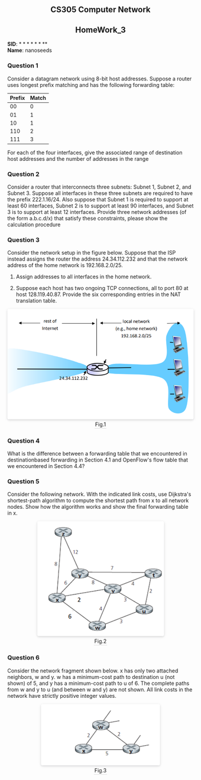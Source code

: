 <!--
 * @Github: https://github.com/Certseeds/CS305_Remake
 * @Organization: SUSTech
 * @Author: nanoseeds
 * @Date: 2020-06-27 12:08:26
 * @LastEditors: nanoseeds
 * @LastEditTime: 2020-08-08 22:40:02
 * @License: CC-BY-NC-SA_V4_0 or any later version 
 -->
## <div>CS305 Computer Network</div>
## <div>HomeWork_3</div>
**SID**:  $********$   
**Name**:  nanoseeds  


### Question 1

Consider a datagram network using 8-bit host addresses. Suppose a router uses longest prefix matching and has the following forwarding table:

| Prefix | Match |
| :----- | :---- |
| 00     | 0     |
| 01     | 1     |
| 10     | 1     |
| 110    | 2     |
| 111    | 3     |

For each of the four interfaces, give the associated range of destination host addresses and the number of addresses in the range

### Question 2

Consider a router that interconnects three subnets: Subnet 1, Subnet 2, and Subnet 3. Suppose all interfaces in these three subnets are required to have the prefix 222.1.16/24. Also suppose that Subnet 1 is required to support at least 60 interfaces, Subnet 2 is to support at least 90 interfaces, and Subnet 3 is to support at least 12 interfaces. Provide three network addresses (of the form a.b.c.d/x) that satisfy these constraints, please show the calculation procedure

### Question 3

Consider the network setup in the figure below. Suppose that the ISP instead assigns the router the address 24.34.112.232 and that the network address of the home network is 192.168.2.0/25.

1. Assign addresses to all interfaces in the home network.

2. Suppose each host has two ongoing TCP connections, all to port 80 at host 128.119.40.87. Provide the six corresponding entries in the NAT translation table.

<div>
  <img src="./pictures/HW_3_00_01.png"><br />
  <div>Fig.1</div>
</div>

### Question 4

What is the difference between a forwarding table that we encountered in destinationbased forwarding in Section 4.1 and OpenFlow's flow table that we encountered in Section 4.4?

### Question 5

Consider the following network. With the indicated link costs, use Dijkstra's shortest-path algorithm to compute the shortest path from x to all network nodes. Show how the algorithm works and show the final forwarding table in x.

<div>
  <img src="./pictures/HW_3_00_02.png"><br />
  <div>Fig.2</div>
</div>

### Question 6
Consider the network fragment shown below. x has only two attached neighbors, w and y. w has a minimum-cost path to destination u (not shown) of 5, and y has a minimum-cost path to u of 6. The complete paths from w and y to u (and between w and y) are not shown. All link costs
in the network have strictly positive integer values.

<div>
  <img src="./pictures/HW_3_00_03.png"><br />
  <div>Fig.3</div>
</div>

<style type="text/css">
div{
  text-align: center;
}
div>div {
  text-align: center;
  border-bottom: 1px solid #d9d9d9;
  display: inline-block;
  padding: 2px;
}
div>img{
  border-radius: 0.3125em;
  box-shadow: 0 2px 4px 0 rgba(34,36,38,.12),0 2px 10px 0 rgba(34,36,38,.08);
}
</style>